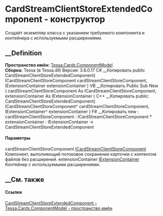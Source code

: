 # CardStreamClientStoreExtendedComponent - конструктор
Создаёт экземпляр класса с указанием требуемого компонента и контейнера с
используемыми расширениями.
## __Definition
 **Пространство имён:**
[Tessa.Cards.ComponentModel](N_Tessa_Cards_ComponentModel.htm)  
 **Сборка:** Tessa (в Tessa.dll) Версия: 3.6.0.17
C# __Копировать
     public CardStreamClientStoreExtendedComponent(
    	ICardStreamClientStoreComponent cardStreamClientStoreComponent,
    	IExtensionContainer extensionContainer
    )
VB __Копировать
     Public Sub New ( 
    	cardStreamClientStoreComponent As ICardStreamClientStoreComponent,
    	extensionContainer As IExtensionContainer
    )
C++ __Копировать
     public:
    CardStreamClientStoreExtendedComponent(
    	ICardStreamClientStoreComponent^ cardStreamClientStoreComponent, 
    	IExtensionContainer^ extensionContainer
    )
F# __Копировать
     new : 
            cardStreamClientStoreComponent : ICardStreamClientStoreComponent * 
            extensionContainer : IExtensionContainer -> CardStreamClientStoreExtendedComponent
#### Параметры
cardStreamClientStoreComponent
[ICardStreamClientStoreComponent](T_Tessa_Cards_ComponentModel_ICardStreamClientStoreComponent.htm)
     Компонент, выполняющий потоковое сохранение карточки с контентом файлов без расширений. 
extensionContainer
[IExtensionContainer](T_Tessa_Extensions_IExtensionContainer.htm)
    Контейнер с используемыми расширениями.
##  __См. также
#### Ссылки
[CardStreamClientStoreExtendedComponent -
](T_Tessa_Cards_ComponentModel_CardStreamClientStoreExtendedComponent.htm)
[Tessa.Cards.ComponentModel - пространство
имён](N_Tessa_Cards_ComponentModel.htm)
